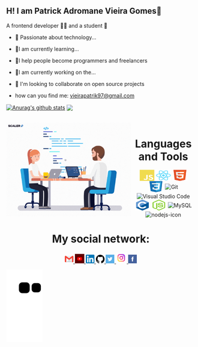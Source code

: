  ## H! I am Patrick Adromane Vieira Gomes👋
 A frontend developer 👨‍💻 and a student 🚀
- 🔭 Passionate about technology...
- 🌱I am currently learning... 
- 🌱I help people become programmers and freelancers 
- 🔭I am currently working on the...
- 👯 I'm looking to collaborate on open source projects
- how can you find me: vieirapatrik97@gmail.com

  <div align="center">
 <a href="https://github.com/Adromane/github-readme-stats"><img align="center" src="https://github-readme-stats.vercel.app/api?username=Adromane&show_icons=true&include_all_commits=true&theme=buefy&hide_border=true" alt="Anurag's github stats" /></a>  <a href="https://github.com/anuraghazra/github-readme-stats"><img align="center" src="https://github-readme-stats.vercel.app/api/top-langs/?username=Adromane&layout=compact&theme=buefy&hide_border=true" /></a> 
</div>

<div  align="center"> 
  <div style="display: inline_block"><br>
    <img align="left" height="250" alt="coding-time" src="giphy (2)-prog.gif">
    <h1 align="center">Languages and Tools</h1>
    <img align="center" height="30" width="40" alt="js-icon"  src="https://raw.githubusercontent.com/devicons/devicon/master/icons/javascript/javascript-plain.svg">
    <img align="center" height="30" width="40" alt="react-icon" src="https://raw.githubusercontent.com/devicons/devicon/master/icons/react/react-original.svg">
    <img align="center" height="30" width="40" alt="html-icon" src="https://raw.githubusercontent.com/devicons/devicon/master/icons/html5/html5-original.svg">
    <img align="center" height="30" width="40" alt="css-icon" src="https://raw.githubusercontent.com/devicons/devicon/master/icons/css3/css3-original.svg">
    <img align="center" alt="Git" width="26px" src="https://cdn.jsdelivr.net/gh/devicons/devicon/icons/git/git-original.svg">
    <img align="center" alt="Visual Studio Code" width="26px" src="https://cdn.jsdelivr.net/gh/devicons/devicon/icons/vscode/vscode-original.svg">
    <img align="center" height="30" width="40" alt="c-icon" src="https://raw.githubusercontent.com/devicons/devicon/master/icons/c/c-original.svg">
    <img align="center" height="30" width="40" alt="nodejs-icon" src="https://raw.githubusercontent.com/devicons/devicon/master/icons/nodejs/nodejs-original.svg">
    <img align="center" alt="MySQL" width="26px" src="https://cdn.jsdelivr.net/gh/devicons/devicon/icons/mysql/mysql-original.svg" >
    <img align="center" height="30" width="40" alt="nodejs-icon" src="https://raw.githubusercontent.com/jmnote/z-icons/master/svg/cpp.svg">
   </div>
    
  
  <h1 align="center">My social network:</h1>
  <a href = "https://mail.google.com/mail/u/0/#inbox//">
      <img width="23" src="gmail.png">
    </a>
    <a href = "https://www.youtube.com//">
      <img width="25" src="logo-youtube.jpg">
    </a>
    <a href = "https://www.linkedin.com/in/patrik-adromane-vieira-gomes-14970722b//">
      <img width="23" src="linkedin (1).png">
    </a>
    <a href = "https://github.com/Adromane//">
      <img width="23" src="github.png">
    </a>
    <a href = "https://twitter.com/Patrick05904738">
      <img width="23" src="logo-twitter 3.jpg">
    </a>
    <a href = "https://www.instagram.com/patrick.jh_travolta//">
      <img width="29" src="instagram (1).png">
    </a>
    <a href = "https://www.facebook.com//">
      <img width="23" src="logo-facebook.2.jpg">
    </a>
</div>
  
![Snake animation](https://github.com/Adromane/Adromane/blob/output/github-contribution-grid-snake.svg)
